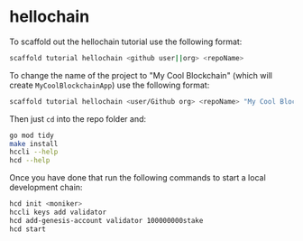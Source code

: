# hellochain

To scaffold out the hellochain tutorial use the following format:

```bash
scaffold tutorial hellochain <github user||org> <repoName>
```

To change the name of the project to "My Cool Blockchain" (which will create `MyCoolBlockchainApp`) use the following format:

```bash
scaffold tutorial hellochain <user/Github org> <repoName> "My Cool Blockchain"
```

Then just `cd` into the repo folder and:

```bash
go mod tidy
make install
hccli --help
hcd --help
```

Once you have done that run the following commands to start a local development chain:

```bash
hcd init <moniker>
hccli keys add validator
hcd add-genesis-account validator 100000000stake
hcd start
```